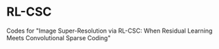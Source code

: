 # RL-CSC
Codes for "Image Super-Resolution via RL-CSC: When Residual Learning Meets Convolutional Sparse Coding"
